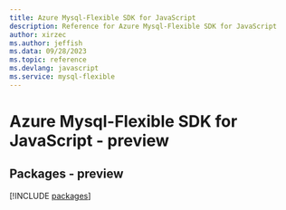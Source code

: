 ```yaml
---
title: Azure Mysql-Flexible SDK for JavaScript
description: Reference for Azure Mysql-Flexible SDK for JavaScript
author: xirzec
ms.author: jeffish
ms.data: 09/28/2023
ms.topic: reference
ms.devlang: javascript
ms.service: mysql-flexible
---
```

# Azure Mysql-Flexible SDK for JavaScript - preview
## Packages - preview
[!INCLUDE [packages](mysql-flexible-index.md)]